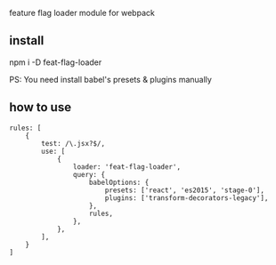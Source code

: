 feature flag loader module for webpack

## install

npm i -D feat-flag-loader

PS: You need install babel's presets & plugins manually

## how to use

```
rules: [
    {
        test: /\.jsx?$/,
        use: [
            {
                loader: 'feat-flag-loader',
                query: {
                    babelOptions: {
                        presets: ['react', 'es2015', 'stage-0'],
                        plugins: ['transform-decorators-legacy'],
                    },
                    rules,
                },
            },
        ],
    }
]
```
